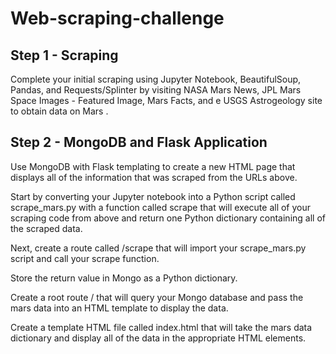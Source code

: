 # Web-scraping-challenge

## Step 1 - Scraping
Complete your initial scraping using Jupyter Notebook, BeautifulSoup, Pandas, and Requests/Splinter by visiting NASA Mars News, JPL Mars Space Images - Featured Image, Mars Facts, and e USGS Astrogeology site to obtain data on Mars .


## Step 2 - MongoDB and Flask Application
Use MongoDB with Flask templating to create a new HTML page that displays all of the information that was scraped from the URLs above.

Start by converting your Jupyter notebook into a Python script called scrape_mars.py with a function called scrape that will execute all of your scraping code from above and return one Python dictionary containing all of the scraped data.

Next, create a route called /scrape that will import your scrape_mars.py script and call your scrape function.

Store the return value in Mongo as a Python dictionary.

Create a root route / that will query your Mongo database and pass the mars data into an HTML template to display the data.

Create a template HTML file called index.html that will take the mars data dictionary and display all of the data in the appropriate HTML elements. 
